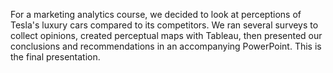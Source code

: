 For a marketing analytics course, we decided to look at perceptions of Tesla's luxury cars compared to its competitors.
We ran several surveys to collect opinions, created perceptual maps with Tableau, then presented our conclusions and recommendations in an accompanying PowerPoint.
This is the final presentation.
